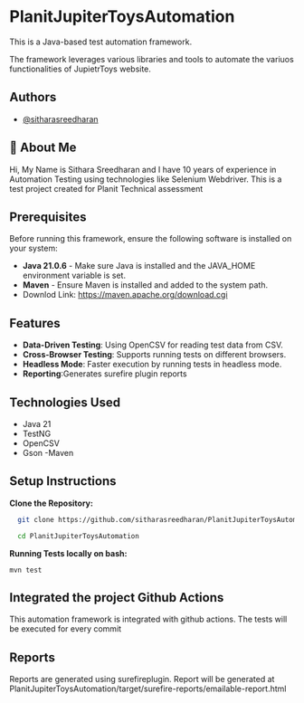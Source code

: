 
# PlanitJupiterToysAutomation

This is a Java-based test automation framework.

The framework leverages various libraries and tools to automate the variuos functionalities of JupietrToys website.


## Authors

- [@sitharasreedharan](https://github.com/sitharasreedharan)


## 🚀 About Me
Hi, My Name is Sithara Sreedharan and I have 10 years of experience in Automation Testing using technologies like Selenium Webdriver.
This is a test project created for Planit Technical assessment

## Prerequisites

Before running this framework, ensure the following software is installed on your system:

- **Java 21.0.6** - Make sure Java is installed and the JAVA_HOME environment variable is set.
- **Maven** - Ensure Maven is installed and added to the system path.
- Downlod Link: https://maven.apache.org/download.cgi


## Features
- **Data-Driven Testing**: Using OpenCSV for reading test data from CSV.
- **Cross-Browser Testing**: Supports running tests on different browsers.
- **Headless Mode**: Faster execution by running tests in headless mode.
- **Reporting**:Generates surefire plugin reports


## Technologies Used
- Java 21
- TestNG
- OpenCSV
- Gson
-Maven


## Setup Instructions

**Clone the Repository:**

```bash
  git clone https://github.com/sitharasreedharan/PlanitJupiterToysAutomation

  cd PlanitJupiterToysAutomation
```    

**Running Tests locally on bash:**

    mvn test
    
## Integrated the project Github Actions 
This automation framework is integrated with github actions.
The tests will be executed for every commit 

## Reports
Reports are generated using surefireplugin.
Report will be generated at PlanitJupiterToysAutomation/target/surefire-reports/emailable-report.html


    
